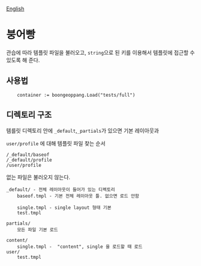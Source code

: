[English](README.en.md)
# 붕어빵

관습에 따라 템플릿 파일을 불러오고, `string`으로 된 키를 이용해서 템플릿에 접근할 수있도록 해 준다.

## 사용법

``` 
	container := boongeoppang.Load("tests/full")
```

## 디렉토리 구조
템를릿 디렉토리 안에 `_default`,`_partials`가 있으면 기본 레이아웃과 

`user/profile` 에 대해 템플릿 파일 찾는 순서
``` 
/_default/baseof
/_default/profile
/user/profile
```
없는 파일은 불러오지 않는다.

```
_default/ - 전체 레이아웃이 들어가 있는 디렉토리
    baseof.tmpl - 기본 전체 레이아웃 틀. 없으면 로드 안함
    
    single.tmpl - single layout 형태 기본 
    test.tmpl
    
partials/
    모든 파일 기본 로드

content/
    single.tmpl -  "content", single 을 로드할 때 로드
user/
    test.tmpl
    
```

